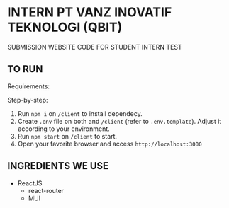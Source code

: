 # INTERN PT VANZ INOVATIF TEKNOLOGI (QBIT)
SUBMISSION WEBSITE CODE FOR STUDENT INTERN TEST

## TO RUN
Requirements:

Step-by-step:
1. Run ```npm i``` on ```/client``` to install dependecy.
2. Create ```.env``` file on both and ```/client``` (refer to ```.env.template```). Adjust it according to your environment.
3. Run ```npm start``` on ```/client``` to start.
4. Open your favorite browser and access ```http://localhost:3000```

## INGREDIENTS WE USE
- ReactJS
  - react-router
  - MUI

